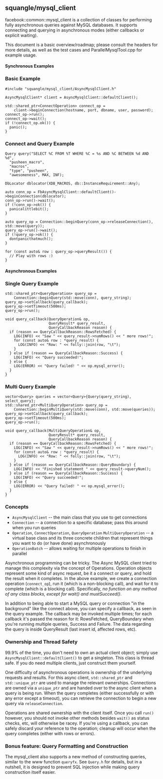 squangle/mysql_client
--------------------

facebook::common::mysql_client is a collection of classes for
performing fully asynchronous queries against MySQL databases.  It
supports connecting and querying in asynchronous modes (either
callbacks or explicit waiting).

This document is a basic overview/roadmap; please consult the headers
for more details, as well as the test cases and ParallelMysqlTool.cpp
for example usage.

#### Synchronous Examples
### Basic Example

    #include "squangle/mysql_client/AsyncMysqlClient.h"

    AsyncMysqlClient* client = AsyncMysqlClient::defaultClient();

    std::shared_ptr<ConnectOperation> connect_op =
        client->beginConnection(hostname, port, dbname, user, password);
    connect_op->run();
    connect_op->wait();
    if (!connect_op.ok()) {
      panic();
    }

### Connect and Query Example

    Query query("SELECT %C FROM %T WHERE %C = %s AND %C BETWEEN %d AND %d",
      "pusheen_macro",
      "macros",
      "type", "pusheen",
      "awesomeness", MAX, INF);

    DbLocator dblocator(XDB_MACROS, db::InstanceRequirement::Any);

    auto conn_op = FbAsyncMysqlClient::defaultClient()->beginConnection(dblocator);
    conn_op->run()->wait();
    if (!conn_op->ok()) {
      panicalittlebit();
    }

    auto query_op = Connection::beginQuery(conn_op->releaseConnection(), std::move(query));
    query_op->run()->wait();
    if (!query_op->ok()) {
      dontpanicthatmuch();
    }

    for (const auto& row : query_op->queryResult()) {
      // Play with rows :)
    }

#### Asynchronous Examples
### Single Query Example

    std::shared_ptr<QueryOperation> query_op =
        Connection::beginQuery(std::move(conn), query_string);
    query_op->setCallback(query_callback);
    query_op->setTimeout(500ms);
    query_op->run();

    void query_callback(QueryOperation& op,
                        QueryResult* query_result,
                        QueryCallbackReason reason) {
      if (reason == QueryCallbackReason::RowsFetched) {
        LOG(INFO) << "Saw " << query_result->numRows() << " more rows!";
        for (const auto& row : *query_result) {
          LOG(INFO) << "Row: " << folly::join(row, "\t");
        }
      } else if (reason == QueryCallbackReason::Success) {
        LOG(INFO) << "Query succeeded!";
      } else {
        LOG(ERROR) << "Query failed! " << op.mysql_error();
      }
    }

### Multi Query Example

    vector<Query> queries = vector<Query>{Query(query_string), select_query};
    std::shared_ptr<MultiQueryOperation> query_op =
        Connection::beginMultiQuery(std::move(conn), std::move(queries));
    query_op->setCallback(query_callback);
    query_op->setTimeout(500ms);
    query_op->run();

    void query_callback(MultiQueryOperation& op,
                        QueryResult* query_result,
                        QueryCallbackReason reason) {
      if (reason == QueryCallbackReason::RowsFetched) {
        LOG(INFO) << "Saw " << query_result->numRows() << " more rows!";
        for (const auto& row : *query_result) {
          LOG(INFO) << "Row: " << folly::join(row, "\t");
        }
      } else if (reason == QueryCallbackReason::QueryBoundary) {
        LOG(INFO) << "Finished statement " << query_result->queryNum();
      } else if (reason == QueryCallbackReason::Success) {
        LOG(INFO) << "Query succeeded!";
      } else {
        LOG(ERROR) << "Query failed! " << op.mysql_error();
      }
    }

### Concepts

* `AsyncMysqlClient` -- the main class that you use to get connections
* `Connection` -- a connection to a specific database; pass this around
  when you run queries
* `Operation`, `ConnectOperation`, `QueryOperation` `MultiQueryOperation`
  -- a virtual base class and its three concrete children that represent
  things you want to do (or have done) asynchronously
* `OperationBatch` -- allows waiting for multiple operations to finish in
  parallel

Asynchronous programming can be tricky.  The Async MySQL client tried
to manage this complexity via the concept of Operations.  Operation
objects represent some kind of async request, be it a connect or
query, and hold the result when it completes.  In the above example,
we create a connection operation (`connect_op`), run it (which is a
non-blocking call), and wait for it to complete (which is a blocking
call). Specifically, *no function on any method of any class blocks,
except for wait() and mustSucceed()*.

In addition to being able to start a MySQL query or connection "in the
background" like the connect above, you can specify a callback, as
seen in the query example.  The callback may be invoked multiple
times; for each callback it's passed the reason for it: RowsFetched,
QueryBoundary when you're running multiple queries, Success and Failure.
The data regarding the query is inside QueryResult (last insert id,
affected rows, etc).

### Ownership and Thread Safety

99.9% of the time, you don't need to own an actual client object;
simply use `AsyncMysqlClient::defaultClient()` to get a singleton.
This class is thread safe.  If you do need multiple clients, just
construct them yourself.

One difficulty of asynchronous operations is ownership of the
underlying requests and results.  For this async client,
`std::shared_ptr` and `std::unique_ptr` are used to manage the
relevant ownerships.  Connections are owned via a `unique_ptr` and are
handed over to the async client when a query is being run.  When the
query completes (either successfully or with any error except a
timeout), you can retrieve the connection to begin a new query via
`releaseConnection`.

Operations are shared ownership with the client itself.  Once you call
`run()` however, you should not invoke other methods besides `wait()`
as status checks, etc, will otherwise be racey.  If you're using a
callback, you can safely discard your reference to the operation;
cleanup will occur when the query completes (either with rows or
errors).

### Bonus feature: Query Formatting and Construction

The mysql_client also supports a new method of constructing queries,
similar to the www function `queryfx`.  See `Query.h` for details, but
in a nutshell, it is designed to prevent SQL injection while making
query construction itself easier.
